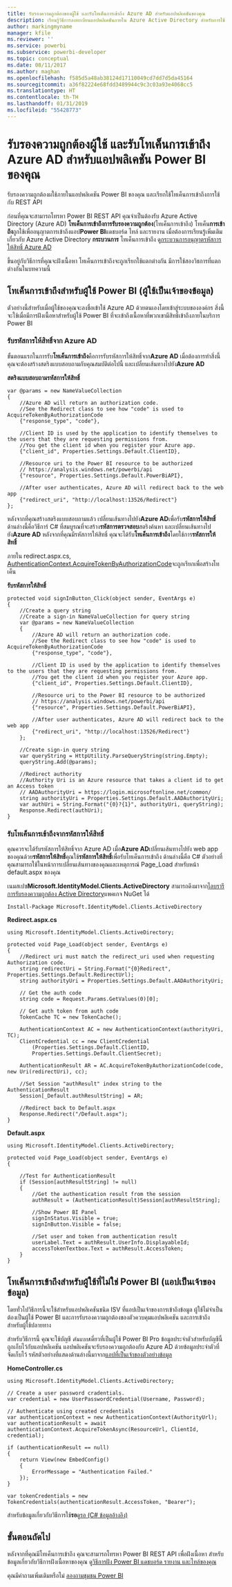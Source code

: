 ```yaml
---
title: รับรองความถูกต้องของผู้ใช้ และรับโทเค็นการเข้าถึง Azure AD สำหรับแอปพลิเคชันของคุณ
description: เรียนรู้วิธีการลงทะเบียนแอปพลิเคชันภายใน Azure Active Directory สำหรับการใช้งานด้วยการฝังเนื้อหา Power BI
author: markingmyname
manager: kfile
ms.reviewer: ''
ms.service: powerbi
ms.subservice: powerbi-developer
ms.topic: conceptual
ms.date: 08/11/2017
ms.author: maghan
ms.openlocfilehash: f585d5a48ab38124d17110049cd7dd7d5da45164
ms.sourcegitcommit: a36f82224e68fdd3489944c9c3c03a93e4068cc5
ms.translationtype: HT
ms.contentlocale: th-TH
ms.lasthandoff: 01/31/2019
ms.locfileid: "55428773"
---
```

# <a name="authenticate-users-and-get-an-azure-ad-access-token-for-your-power-bi-app"></a>รับรองความถูกต้องผู้ใช้ และรับโทเค็นการเข้าถึง Azure AD สำหรับแอปพลิเคชัน Power BI ของคุณ
รับรองความถูกต้องผใช้ภายในแอปพลิเคชัน Power BI ของคุณ และเรียกใช้โทเค็นการเข้าถึงการใช้กับ REST API

ก่อนที่คุณจะสามารถโทรหา Power BI REST API คุณจำเป็นต้องรับ Azure Active Directory (Azure AD) **โทเค็นการเข้าถึงการรับรองความถูกต้อง**(โทเค็นการเข้าถึง) โทเค็น**การเข้าถึง**ถูกใช้เพื่ออนุญาตการเข้าถึงแอป**Power BI**แดชบอร์ด ไทล์ และรายงาน เมื่อต้องการเรียนรู้เพิ่มเติมเกี่ยวกับ Azure Active Directory **กระบวนการ** โทเค็นการเข้าถึง ดู[กระบวนการอนุญาตรหัสการให้สิทธิ์ Azure AD](https://msdn.microsoft.com/library/azure/dn645542.aspx)

ขึ้นอยู่กับวิธีการที่คุณจะฝังเนื้อหา โทเค็นการเข้าถึงจะถูกเรียกใช้แตกต่างกัน มีการใช้สองวิธการที่แตกต่างกันในบทความนี้

## <a name="access-token-for-power-bi-users-user-owns-data"></a>โทเค็นการเข้าถึงสำหรับผู้ใช้ Power BI (ผู้ใช้เป็นเจ้าของข้อมูล)
ตัวอย่างนี้สำหรับเมื่อผู้ใช้ของคุณจะลงชื่อเข้าใช้ Azure AD ด้วยตนเองโดยเข้าสู่ระบบขององค์กร สิ่งนี้จะใช้เมื่อมีการฝังเนื้อหาสำหรับผู้ใช้ Power BI ที่จะเข้าถึงเนื้อหาที่พวกเขามีสิทธิ์เข้าถึงภายในบริการ Power BI

### <a name="get-an-authorization-code-from-azure-ad"></a>รับรหัสการให้สิทธิ์จาก Azure AD
ขั้นตอนแรกในการรับ**โทเค็นการเข้าถึง**คือการรับรหัสการให้สิทธิ์จาก**Azure AD** เมื่อต้องการทำสิ่งนี้ คุณจะต้องสร้างสตริงแบบสอบถามกับคุณสมบัติต่อไปนี้ และเปลี่ยนเส้นทางไปยัง**Azure AD**

**สตริงแบบสอบถามรหัสการให้สิทธิ์**

```
var @params = new NameValueCollection
{
    //Azure AD will return an authorization code. 
    //See the Redirect class to see how "code" is used to AcquireTokenByAuthorizationCode
    {"response_type", "code"},

    //Client ID is used by the application to identify themselves to the users that they are requesting permissions from. 
    //You get the client id when you register your Azure app.
    {"client_id", Properties.Settings.Default.ClientID},

    //Resource uri to the Power BI resource to be authorized
    // https://analysis.windows.net/powerbi/api
    {"resource", Properties.Settings.Default.PowerBiAPI},

    //After user authenticates, Azure AD will redirect back to the web app
    {"redirect_uri", "http://localhost:13526/Redirect"}
};
```

หลังจากที่คุณสร้างสตริงแบบสอบถามแล้ว เปลี่ยนเส้นทางไปยัง**Azure AD**เพื่อรับ**รหัสการให้สิทธิ์**  ด้านล่างนี้คือวิธีการ์ C# ที่สมบูรณที่จะสร้าง**รหัสการตรวจสอบ**สตริงค้นหา และเปลี่ยนเส้นทางไปยัง**Azure AD** หลังจากที่คุณมีรหัสการให้สิทธิ์ คุณจะได้รับ**โทเค็นการเข้าถึง**โดยใช้การ**รหัสการให้สิทธิ์**

ภายใน redirect.aspx.cs, [AuthenticationContext.AcquireTokenByAuthorizationCode](https://msdn.microsoft.com/library/azure/dn479531.aspx)จะถูกเรียกเพื่อสร้างโทเค็น

**รับรหัสการให้สิทธิ์**

```
protected void signInButton_Click(object sender, EventArgs e)
{
    //Create a query string
    //Create a sign-in NameValueCollection for query string
    var @params = new NameValueCollection
    {
        //Azure AD will return an authorization code. 
        //See the Redirect class to see how "code" is used to AcquireTokenByAuthorizationCode
        {"response_type", "code"},

        //Client ID is used by the application to identify themselves to the users that they are requesting permissions from. 
        //You get the client id when you register your Azure app.
        {"client_id", Properties.Settings.Default.ClientID},

        //Resource uri to the Power BI resource to be authorized
        // https://analysis.windows.net/powerbi/api
        {"resource", Properties.Settings.Default.PowerBiAPI},

        //After user authenticates, Azure AD will redirect back to the web app
        {"redirect_uri", "http://localhost:13526/Redirect"}
    };

    //Create sign-in query string
    var queryString = HttpUtility.ParseQueryString(string.Empty);
    queryString.Add(@params);

    //Redirect authority
    //Authority Uri is an Azure resource that takes a client id to get an Access token
    // AADAuthorityUri = https://login.microsoftonline.net/common/
    string authorityUri = Properties.Settings.Default.AADAuthorityUri;
    var authUri = String.Format("{0}?{1}", authorityUri, queryString);
    Response.Redirect(authUri);
}
```

### <a name="get-an-access-token-from-authorization-code"></a>รับโทเค็นการเข้าถึงจากรหัสการให้สิทธิ์
คุณควรจะได้รับรหัสการให้สิทธิ์จาก Azure AD เมื่อ**Azure AD**เปลี่ยนเส้นทางไปยัง web app ของคุณด้วย**รหัสการให้สิทธิ์**คุณใช้**รหัสการให้สิทธิ์**เพื่อรับโทเค็นการเข้าถึง ด้านล่างนี้คือ C# ตัวอย่างที่คุณสามารถใช้ในหน้าการเปลี่ยนเส้นทางของคุณและเหตุการณ์ Page_Load สำหรับหน้า default.aspx ของคุณ

เนมสเปซ**Microsoft.IdentityModel.Clients.ActiveDirectory** สามารถดึงมาจาก[ไลบรารีการรับรองความถูกต้อง Active Directory](https://www.nuget.org/packages/Microsoft.IdentityModel.Clients.ActiveDirectory/)แพคเกจ NuGet ได้

```
Install-Package Microsoft.IdentityModel.Clients.ActiveDirectory
```

**Redirect.aspx.cs**

```
using Microsoft.IdentityModel.Clients.ActiveDirectory;

protected void Page_Load(object sender, EventArgs e)
{
    //Redirect uri must match the redirect_uri used when requesting Authorization code.
    string redirectUri = String.Format("{0}Redirect", Properties.Settings.Default.RedirectUrl);
    string authorityUri = Properties.Settings.Default.AADAuthorityUri;

    // Get the auth code
    string code = Request.Params.GetValues(0)[0];

    // Get auth token from auth code
    TokenCache TC = new TokenCache();

    AuthenticationContext AC = new AuthenticationContext(authorityUri, TC);
    ClientCredential cc = new ClientCredential
        (Properties.Settings.Default.ClientID,
        Properties.Settings.Default.ClientSecret);

    AuthenticationResult AR = AC.AcquireTokenByAuthorizationCode(code, new Uri(redirectUri), cc);

    //Set Session "authResult" index string to the AuthenticationResult
    Session[_Default.authResultString] = AR;

    //Redirect back to Default.aspx
    Response.Redirect("/Default.aspx");
}
```

**Default.aspx**

```
using Microsoft.IdentityModel.Clients.ActiveDirectory;

protected void Page_Load(object sender, EventArgs e)
{

    //Test for AuthenticationResult
    if (Session[authResultString] != null)
    {
        //Get the authentication result from the session
        authResult = (AuthenticationResult)Session[authResultString];

        //Show Power BI Panel
        signInStatus.Visible = true;
        signInButton.Visible = false;

        //Set user and token from authentication result
        userLabel.Text = authResult.UserInfo.DisplayableId;
        accessTokenTextbox.Text = authResult.AccessToken;
    }
}
```

## <a name="access-token-for-non-power-bi-users-app-owns-data"></a>โทเค็นการเข้าถึงสำหรับผู้ใช้ที่ไม่ใช่ Power BI (แอปเป็นเจ้าของข้อมูล)
โดยทั่วไปวิธีการนี้จะใช้สำหรับแอปพลิเคชันชนิด ISV ที่แอปเป็นเจ้าของการเข้าถึงข้อมูล ผู้ใช้ไม่จำเป็นต้องเป็นผู้ใช้ Power BI และการรับรองความถูกต้องของตัวควบคุมแอปพลิเคชัน และการเข้าถึงสำหรับผู้ใช้ปลายทาง

สำหรับวิธีการนี้ คุณจะใช้บัญชี *ต้นแบบ*เดี่ยวที่เป็นผู้ใช้ Power BI Pro ข้อมูลประจำตัวสำหรับบัญชีนี้ถูกเก็บไว้กับแอปพลิเคชัน แอปพลิเคชันจะรับรองความถูกต้องกับ Azure AD ด้วยข้อมูลประจำตัวที่จัดเก็บไว้ รหัสตัวอย่างที่แสดงด้านล่างนี้มาจาก[แอปที่เป็นเจ้าของตัวอย่างข้อมูล](https://github.com/guyinacube/PowerBI-Developer-Samples/tree/master/App%20Owns%20Data)

**HomeController.cs**

```
using Microsoft.IdentityModel.Clients.ActiveDirectory;

// Create a user password cradentials.
var credential = new UserPasswordCredential(Username, Password);

// Authenticate using created credentials
var authenticationContext = new AuthenticationContext(AuthorityUrl);
var authenticationResult = await authenticationContext.AcquireTokenAsync(ResourceUrl, ClientId, credential);

if (authenticationResult == null)
{
    return View(new EmbedConfig()
    {
        ErrorMessage = "Authentication Failed."
    });
}

var tokenCredentials = new TokenCredentials(authenticationResult.AccessToken, "Bearer");
```

สำหรับข้อมูลเกี่ยวกับวิธีการใช้**รอ**ดู[รอ (C# ข้อมูลอ้างอิง)](https://docs.microsoft.com/dotnet/csharp/language-reference/keywords/await)

## <a name="next-steps"></a>ขั้นตอนถัดไป
หลังจากที่คุณมีโทเค็นการเข้าถึง คุณจะสามารถโทรหา Power BI REST API เพื่อฝังเนื้อหา สำหรับข้อมูลเกี่ยวกับวิธีการฝังเนื้อหาของคุณ ดู[วิธีการฝัง Power BI แดชบอร์ด รายงาน และไทล์ของคุณ](embed-sample-for-customers.md#embed-your-content-within-your-application)

คุณมีคำถามเพิ่มเติมหรือไม่ [ลองถามชุมชน Power BI](http://community.powerbi.com/)